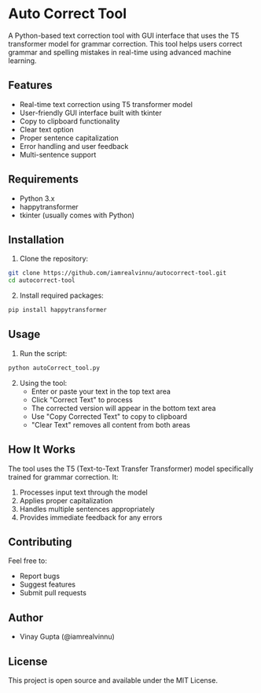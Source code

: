 # Auto Correct Tool

A Python-based text correction tool with GUI interface that uses the T5 transformer model for grammar correction. This tool helps users correct grammar and spelling mistakes in real-time using advanced machine learning.

## Features
- Real-time text correction using T5 transformer model
- User-friendly GUI interface built with tkinter
- Copy to clipboard functionality
- Clear text option
- Proper sentence capitalization
- Error handling and user feedback
- Multi-sentence support

## Requirements
- Python 3.x
- happytransformer
- tkinter (usually comes with Python)

## Installation

1. Clone the repository:

```bash
git clone https://github.com/iamrealvinnu/autocorrect-tool.git
cd autocorrect-tool
```

2. Install required packages:

```bash
pip install happytransformer
```

## Usage

1. Run the script:
```bash
python autoCorrect_tool.py
```

2. Using the tool:
   - Enter or paste your text in the top text area
   - Click "Correct Text" to process
   - The corrected version will appear in the bottom text area
   - Use "Copy Corrected Text" to copy to clipboard
   - "Clear Text" removes all content from both areas

## How It Works

The tool uses the T5 (Text-to-Text Transfer Transformer) model specifically trained for grammar correction. It:
1. Processes input text through the model
2. Applies proper capitalization
3. Handles multiple sentences appropriately
4. Provides immediate feedback for any errors

## Contributing

Feel free to:
- Report bugs
- Suggest features
- Submit pull requests

## Author

- Vinay Gupta (@iamrealvinnu)

## License

This project is open source and available under the MIT License.
